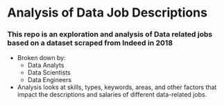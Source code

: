 # Analysis of Data Job Descriptions

### This repo is an exploration and analysis of Data related jobs based on a dataset scraped from Indeed in 2018
  - Broken down by:
    - Data Analyts
    - Data Scientists
    - Data Engineers
  - Analysis looks at skills, types, keywords, areas, and other factors that impact the descriptions and salaries of different data-related jobs.
